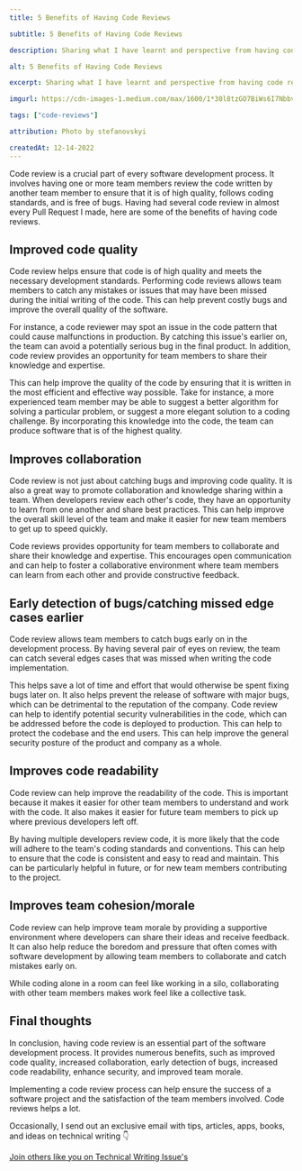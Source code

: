 ```yaml
---
title: 5 Benefits of Having Code Reviews

subtitle: 5 Benefits of Having Code Reviews

description: Sharing what I have learnt and perspective from having code reviews

alt: 5 Benefits of Having Code Reviews

excerpt: Sharing what I have learnt and perspective from having code reviews

imgurl: https://cdn-images-1.medium.com/max/1600/1*30l8tzGO7BiWs6I7NbbvBQ.png

tags: ["code-reviews"]

attribution: Photo by stefanovskyi

createdAt: 12-14-2022
---
```


Code review is a crucial part of every software development process. It involves having one or more team members review the code written by another team member to ensure that it is of high quality, follows coding standards, and is free of bugs.
Having had several code review in almost every Pull Request I made, here are some of the benefits of having code reviews.

## Improved code quality

Code review helps ensure that code is of high quality and meets the necessary development standards. Performing code reviews allows team members to catch any mistakes or issues that may have been missed during the initial writing of the code. This can help prevent costly bugs and improve the overall quality of the software.

For instance, a code reviewer may spot an issue in the code pattern that could cause malfunctions in production. By catching this issue's earlier on, the team can avoid a potentially serious bug in the final product. In addition, code review provides an opportunity for team members to share their knowledge and expertise.

This can help improve the quality of the code by ensuring that it is written in the most efficient and effective way possible. Take for instance, a more experienced team member may be able to suggest a better algorithm for solving a particular problem, or suggest a more elegant solution to a coding challenge. By incorporating this knowledge into the code, the team can produce software that is of the highest quality.

## Improves collaboration

Code review is not just about catching bugs and improving code quality. It is also a great way to promote collaboration and knowledge sharing within a team. When developers review each other's code, they have an opportunity to learn from one another and share best practices. This can help improve the overall skill level of the team and make it easier for new team members to get up to speed quickly.

Code reviews provides opportunity for team members to collaborate and share their knowledge and expertise. This encourages open communication and can help to foster a collaborative environment where team members can learn from each other and provide constructive feedback.

## Early detection of bugs/catching missed edge cases earlier

Code review allows team members to catch bugs early on in the development process. By having several pair of eyes on review, the team can catch several edges cases that was missed when writing the code implementation.

This helps save a lot of time and effort that would otherwise be spent fixing bugs later on. It also helps prevent the release of software with major bugs, which can be detrimental to the reputation of the company. Code review can help to identify potential security vulnerabilities in the code, which can be addressed before the code is deployed to production. This can help to protect the codebase and the end users. This can help improve the general security posture of the product and company as a whole.

## Improves code readability

Code review can help improve the readability of the code. This is important because it makes it easier for other team members to understand and work with the code. It also makes it easier for future team members to pick up where previous developers left off.

By having multiple developers review code, it is more likely that the code will adhere to the team's coding standards and conventions. This can help to ensure that the code is consistent and easy to read and maintain. This can be particularly helpful in future, or for new team members contributing to the project.

## Improves team cohesion/morale

Code review can help improve team morale by providing a supportive environment where developers can share their ideas and receive feedback. It can also help reduce the boredom and pressure that often comes with software development by allowing team members to collaborate and catch mistakes early on.

While coding alone in a room can feel like working in a silo, collaborating with other team members makes work feel like a collective task.

## Final thoughts

In conclusion, having code review is an essential part of the software development process. It provides numerous benefits, such as improved code quality, increased collaboration, early detection of bugs, increased code readability, enhance security, and improved team morale.

Implementing a code review process can help ensure the success of a software project and the satisfaction of the team members involved. Code reviews helps a lot.

Occasionally, I send out an exclusive email with tips, articles, apps, books, and ideas on technical writing 👇

[Join others like you on Technical Writing Issue's](https://artisanal-thinker-2556.ck.page/6e2ba71172)
